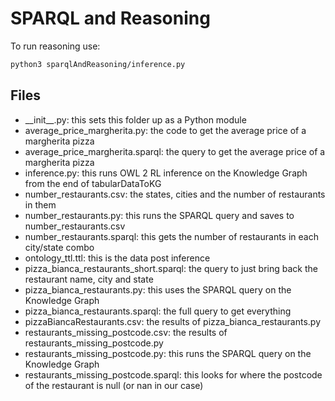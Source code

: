# SPARQL and Reasoning

To run reasoning use:

```bash
python3 sparqlAndReasoning/inference.py
```

## Files

- \_\_init__.py: this sets this folder up as a Python module
- average_price_margherita.py: the code to get the average price of a margherita pizza
- average_price_margherita.sparql: the query to get the average price of a margherita pizza
- inference.py: this runs OWL 2 RL inference on the Knowledge Graph from the end of tabularDataToKG
- number_restaurants.csv: the states, cities and the number of restaurants in them
- number_restaurants.py: this runs the SPARQL query and saves to number_restaurants.csv
- number_restaurants.sparql: this gets the number of restaurants in each city/state combo
- ontology_ttl.ttl: this is the data post inference
- pizza_bianca_restaurants_short.sparql: the query to just bring back the restaurant name, city and state
- pizza_bianca_restaurants.py: this uses the SPARQL query on the Knowledge Graph
- pizza_bianca_restaurants.sparql: the full query to get everything
- pizzaBiancaRestaurants.csv: the results of pizza_bianca_restaurants.py
- restaurants_missing_postcode.csv: the results of restaurants_missing_postcode.py
- restaurants_missing_postcode.py: this runs the SPARQL query on the Knowledge Graph
- restaurants_missing_postcode.sparql: this looks for where the postcode of the restaurant is null (or nan in our case)
